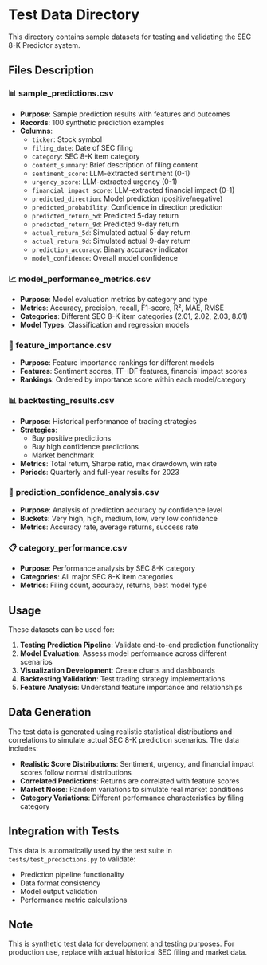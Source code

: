 # Test Data Directory

This directory contains sample datasets for testing and validating the SEC 8-K Predictor system.

## Files Description

### 📊 **sample_predictions.csv**
- **Purpose**: Sample prediction results with features and outcomes
- **Records**: 100 synthetic prediction examples
- **Columns**: 
  - `ticker`: Stock symbol
  - `filing_date`: Date of SEC filing
  - `category`: SEC 8-K item category
  - `content_summary`: Brief description of filing content
  - `sentiment_score`: LLM-extracted sentiment (0-1)
  - `urgency_score`: LLM-extracted urgency (0-1)
  - `financial_impact_score`: LLM-extracted financial impact (0-1)
  - `predicted_direction`: Model prediction (positive/negative)
  - `predicted_probability`: Confidence in direction prediction
  - `predicted_return_5d`: Predicted 5-day return
  - `predicted_return_9d`: Predicted 9-day return
  - `actual_return_5d`: Simulated actual 5-day return
  - `actual_return_9d`: Simulated actual 9-day return
  - `prediction_accuracy`: Binary accuracy indicator
  - `model_confidence`: Overall model confidence

### 📈 **model_performance_metrics.csv**
- **Purpose**: Model evaluation metrics by category and type
- **Metrics**: Accuracy, precision, recall, F1-score, R², MAE, RMSE
- **Categories**: Different SEC 8-K item categories (2.01, 2.02, 2.03, 8.01)
- **Model Types**: Classification and regression models

### 🎯 **feature_importance.csv**
- **Purpose**: Feature importance rankings for different models
- **Features**: Sentiment scores, TF-IDF features, financial impact scores
- **Rankings**: Ordered by importance score within each model/category

### 📊 **backtesting_results.csv**
- **Purpose**: Historical performance of trading strategies
- **Strategies**: 
  - Buy positive predictions
  - Buy high confidence predictions
  - Market benchmark
- **Metrics**: Total return, Sharpe ratio, max drawdown, win rate
- **Periods**: Quarterly and full-year results for 2023

### 🎯 **prediction_confidence_analysis.csv**
- **Purpose**: Analysis of prediction accuracy by confidence level
- **Buckets**: Very high, high, medium, low, very low confidence
- **Metrics**: Accuracy rate, average returns, success rate

### 📋 **category_performance.csv**
- **Purpose**: Performance analysis by SEC 8-K category
- **Categories**: All major SEC 8-K item categories
- **Metrics**: Filing count, accuracy, returns, best model type

## Usage

These datasets can be used for:

1. **Testing Prediction Pipeline**: Validate end-to-end prediction functionality
2. **Model Evaluation**: Assess model performance across different scenarios
3. **Visualization Development**: Create charts and dashboards
4. **Backtesting Validation**: Test trading strategy implementations
5. **Feature Analysis**: Understand feature importance and relationships

## Data Generation

The test data is generated using realistic statistical distributions and correlations to simulate actual SEC 8-K prediction scenarios. The data includes:

- **Realistic Score Distributions**: Sentiment, urgency, and financial impact scores follow normal distributions
- **Correlated Predictions**: Returns are correlated with feature scores
- **Market Noise**: Random variations to simulate real market conditions
- **Category Variations**: Different performance characteristics by filing category

## Integration with Tests

This data is automatically used by the test suite in `tests/test_predictions.py` to validate:

- Prediction pipeline functionality
- Data format consistency
- Model output validation
- Performance metric calculations

## Note

This is synthetic test data for development and testing purposes. For production use, replace with actual historical SEC filing and market data.

